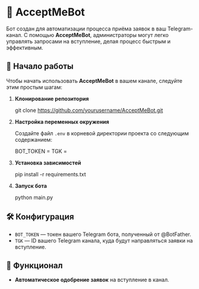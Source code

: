# 🤖 AcceptMeBot

Бот создан для автоматизации процесса приёма заявок в ваш Telegram-канал. С помощью **AcceptMeBot**, администраторы могут легко управлять запросами на вступление, делая процесс быстрым и эффективным.

## 🚀 Начало работы

Чтобы начать использовать **AcceptMeBot** в вашем канале, следуйте этим простым шагам:

1. **Клонирование репозитория**

   git clone https://github.com/yourusername/AcceptMeBot.git


2. **Настройка переменных окружения**

   Создайте файл `.env` в корневой директории проекта со следующим содержанием:

   BOT_TOKEN = 
   TGK = 


3. **Установка зависимостей**

   pip install -r requirements.txt


4. **Запуск бота**

   python main.py


## 🛠 Конфигурация

- `BOT_TOKEN` — токен вашего Telegram бота, полученный от @BotFather.
- `TGK` — ID вашего Telegram канала, куда будут направляться заявки на вступление.

## 📝 Функционал

- **Автоматическое одобрение заявок** на вступление в канал.
